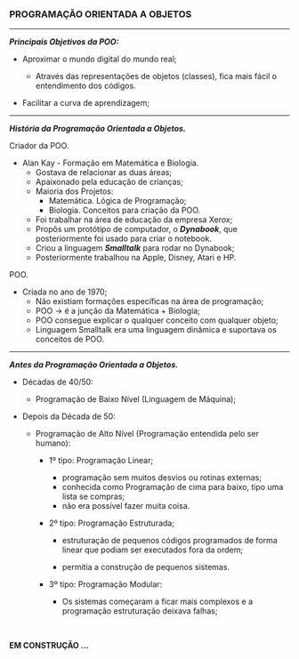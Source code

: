 <h3>PROGRAMAÇÃO ORIENTADA A OBJETOS</h3>

___________________________



***Principais Objetivos da POO:***

- Aproximar o mundo digital do mundo real;

  - Através das representações de objetos (classes), fica mais fácil o entendimento dos códigos.

- Facilitar a curva de aprendizagem;

  

_________________



***História da Programação Orientada a Objetos.***

Criador da POO.

- Alan Kay - Formação em Matemática e Biologia.
  - Gostava de relacionar as duas áreas;
  - Apaixonado pela educação de crianças;
  - Maioria dos Projetos:
    - Matemática. Lógica de Programação;
    - Biologia. Conceitos para criação da POO.
  - Foi trabalhar na área de educação da empresa Xerox;
  - Propôs um protótipo de computador, o ***Dynabook***, que posteriormente foi usado para criar o notebook.
  - Criou a linguagem ***Smalltalk*** para rodar no Dynabook;
  - Posteriormente trabalhou na Apple, Disney, Atari e HP.



POO.

- Criada no ano de 1970;
  - Não existiam formações específicas na área de programação;
  - POO -> é a junção da Matemática + Biologia;
  - POO consegue explicar o qualquer conceito com qualquer objeto;
  - Linguagem Smalltalk era uma linguagem dinâmica e suportava os conceitos de POO.



-------------------



***Antes da Programação Orientada a Objetos.***

 

- Décadas de 40/50:

  - Programação de Baixo Nível (Linguagem de Máquina);

    

- Depois da Década de 50:

  - Programação de Alto Nível (Programação entendida pelo ser humano):

    

    - 1º tipo: Programação Linear;

      - programação sem muitos desvios ou rotinas externas;
      - conhecida como Programação de cima para baixo, tipo uma lista se compras;
      - não era possível fazer muita coisa.

      

    - 2º tipo: Programação Estruturada;

      - estruturação de pequenos códigos programados de forma linear que podiam ser executados fora da ordem;

      - permitia a construção de pequenos sistemas.

        

    - 3º tipo: Programação Modular:

      - Os sistemas começaram a ficar mais complexos e a programação estruturação deixava falhas;

​        

**EM CONSTRUÇÃO ...**

